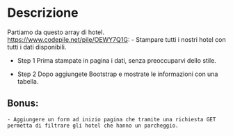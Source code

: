 # Descrizione
Partiamo da questo array di hotel. https://www.codepile.net/pile/OEWY7Q1G:
    - Stampare tutti i nostri hotel con tutti i dati disponibili.

* Step 1
Prima stampate in pagina i dati, senza preoccuparvi dello stile.

* Step 2
Dopo aggiungete Bootstrap e mostrate le informazioni con una tabella.


## Bonus:
    - Aggiungere un form ad inizio pagina che tramite una richiesta GET permetta di filtrare gli hotel che hanno un parcheggio.